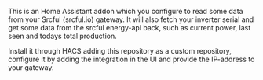This is an Home Assistant addon which you configure to read some data from your Srcful (srcful.io) gateway.
It will also fetch your inverter serial and get some data from the srcful energy-api back, such as current power, last seen and todays total production.

Install it through HACS adding this repository as a custom repository, configure it by adding the integration in the UI and provide the IP-address to your gateway.
